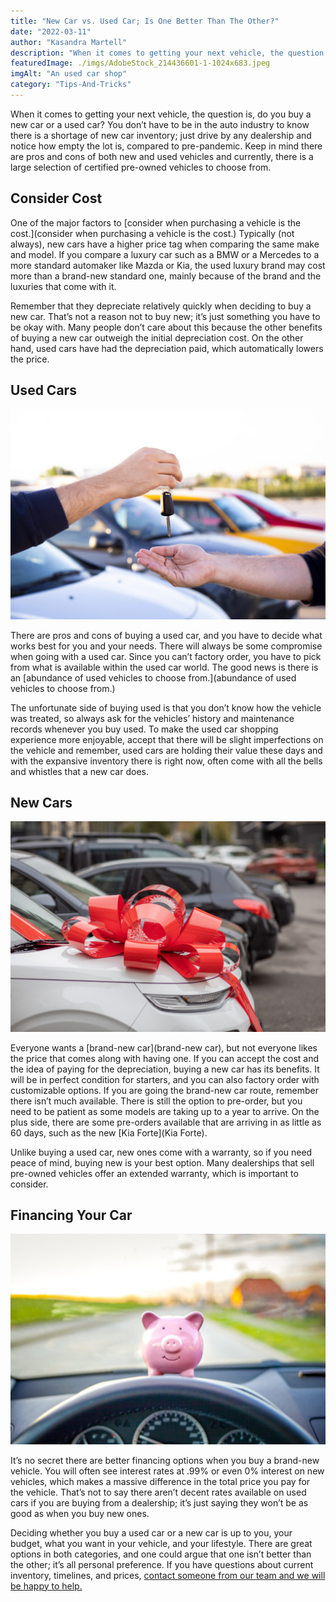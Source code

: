 ```yaml
---
title: "New Car vs. Used Car; Is One Better Than The Other?"
date: "2022-03-11"
author: "Kasandra Martell"
description: "When it comes to getting your next vehicle, the question is, do you buy a new car or a used car? You don’t have to be in the auto industry to know there is a shortage of new car inventory; just drive by any dealership and notice how empty the lot is, compared to pre-pandemic."
featuredImage: ./imgs/AdobeStock_214436601-1-1024x683.jpeg
imgAlt: "An used car shop"
category: "Tips-And-Tricks"
---
```


When it comes to getting your next vehicle, the question is, do you buy a new car or a used car? You don’t have to be in the auto industry to know there is a shortage of new car inventory; just drive by any dealership and notice how empty the lot is, compared to pre-pandemic. Keep in mind there are pros and cons of both new and used vehicles and currently, there is a large selection of certified pre-owned vehicles to choose from.

## **Consider Cost**

<!-- ![Markdown Logo](./imgs/AdobeStock_214436601-1-1024x683.jpeg) -->

One of the major factors to [consider when purchasing a vehicle is the cost.](consider when purchasing a vehicle is the cost.) Typically (not always), new cars have a higher price tag when comparing the same make and model. If you compare a luxury car such as a BMW or a Mercedes to a more standard automaker like Mazda or Kia, the used luxury brand may cost more than a brand-new standard one, mainly because of the brand and the luxuries that come with it.

Remember that they depreciate relatively quickly when deciding to buy a new car. That’s not a reason not to buy new; it’s just something you have to be okay with. Many people don’t care about this because the other benefits of buying a new car outweigh the initial depreciation cost. On the other hand, used cars have had the depreciation paid, which automatically lowers the price.

## **Used Cars**

![Markdown Logo](./imgs/iStock-958682080-1-1024x683.jpg)

There are pros and cons of buying a used car, and you have to decide what works best for you and your needs. There will always be some compromise when going with a used car. Since you can’t factory order, you have to pick from what is available within the used car world. The good news is there is an [abundance of used vehicles to choose from.](abundance of used vehicles to choose from.)

The unfortunate side of buying used is that you don’t know how the vehicle was treated, so always ask for the vehicles’ history and maintenance records whenever you buy used. To make the used car shopping experience more enjoyable, accept that there will be slight imperfections on the vehicle and remember, used cars are holding their value these days and with the expansive inventory there is right now, often come with all the bells and whistles that a new car does.

## **New Cars**

![Markdown Logo](./imgs/AdobeStock_389667470-1-1024x683.jpeg)

Everyone wants a [brand-new car](brand-new car), but not everyone likes the price that comes along with having one. If you can accept the cost and the idea of paying for the depreciation, buying a new car has its benefits. It will be in perfect condition for starters, and you can also factory order with customizable options. If you are going the brand-new car route, remember there isn’t much available. There is still the option to pre-order, but you need to be patient as some models are taking up to a year to arrive. On the plus side, there are some pre-orders available that are arriving in as little as 60 days, such as the new [Kia Forte](Kia Forte).

Unlike buying a used car, new ones come with a warranty, so if you need peace of mind, buying new is your best option. Many dealerships that sell pre-owned vehicles offer an extended warranty, which is important to consider.

## **Financing Your Car**

![Markdown Logo](./imgs/iStock-1221145919-1-1024x683.jpg)

It’s no secret there are better financing options when you buy a brand-new vehicle. You will often see interest rates at .99% or even 0% interest on new vehicles, which makes a massive difference in the total price you pay for the vehicle. That’s not to say there aren’t decent rates available on used cars if you are buying from a dealership; it’s just saying they won’t be as good as when you buy new ones.

Deciding whether you buy a used car or a new car is up to you, your budget, what you want in your vehicle, and your lifestyle. There are great options in both categories, and one could argue that one isn’t better than the other; it’s all personal preference. If you have questions about current inventory, timelines, and prices, [contact someone from our team and we will be happy to help.](https://events.ffun.com/contact-us/?_ga=2.268638897.1971410955.1646756012-532668179.1643043539)
